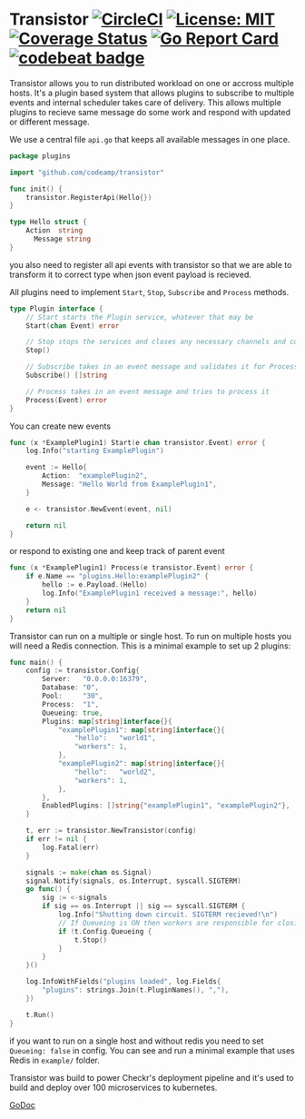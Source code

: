 # Transistor [![CircleCI](https://circleci.com/gh/codeamp/transistor.svg?style=svg)](https://circleci.com/gh/codeamp/transistor) [![License: MIT](https://img.shields.io/badge/License-MIT-yellow.svg)](https://opensource.org/licenses/MIT) [![Coverage Status](https://coveralls.io/repos/github/codeamp/transistor/badge.svg?branch=master)](https://coveralls.io/github/codeamp/transistor?branch=master) [![Go Report Card](https://goreportcard.com/badge/codeamp/transistor)](https://goreportcard.com/report/codeamp/transistor) [![codebeat badge](https://codebeat.co/badges/b977a7e7-1e94-43e1-9e58-463cff99add3)](https://codebeat.co/projects/github-com-codeamp-transistor-master)

Transistor allows you to run distributed workload on one or accross multiple hosts. It's a plugin based system that allows plugins to subscribe to multiple events and internal scheduler takes care of delivery. This allows multiple plugins to recieve same message do some work and respond with updated or different message.

We use a central file `api.go` that keeps all available  messages in one place.

```go
package plugins

import "github.com/codeamp/transistor"

func init() {
    transistor.RegisterApi(Hello{})
}

type Hello struct {
    Action  string
      Message string
}
```

you also need to register all api events with transistor so that we are able to transform it to correct type when json event payload is recieved.

All plugins need to implement `Start`, `Stop`, `Subscribe` and `Process` methods.

```go
type Plugin interface {
	// Start starts the Plugin service, whatever that may be
	Start(chan Event) error

	// Stop stops the services and closes any necessary channels and connections
	Stop()

	// Subscribe takes in an event message and validates it for Process
	Subscribe() []string

	// Process takes in an event message and tries to process it
	Process(Event) error
}
```

You can create new events

```go
func (x *ExamplePlugin1) Start(e chan transistor.Event) error {
	log.Info("starting ExamplePlugin")

	event := Hello{
		Action:  "examplePlugin2",
		Message: "Hello World from ExamplePlugin1",
	}

	e <- transistor.NewEvent(event, nil)

	return nil
}
```

or respond to existing one and keep track of parent event

```go
func (x *ExamplePlugin1) Process(e transistor.Event) error {
	if e.Name == "plugins.Hello:examplePlugin2" {
		hello := e.Payload.(Hello)
		log.Info("ExamplePlugin1 received a message:", hello)
	}
	return nil
}
```

Transistor can run on a multiple or single host. To run on multiple hosts you will need a Redis connection. This is a minimal example to set up 2 plugins:

```go
func main() {
	config := transistor.Config{
		Server:   "0.0.0.0:16379",
		Database: "0",
		Pool:     "30",
		Process:  "1",
		Queueing: true,
		Plugins: map[string]interface{}{
			"examplePlugin1": map[string]interface{}{
				"hello":   "world1",
				"workers": 1,
			},
			"examplePlugin2": map[string]interface{}{
				"hello":   "world2",
				"workers": 1,
			},
		},
		EnabledPlugins: []string{"examplePlugin1", "examplePlugin2"},
	}

	t, err := transistor.NewTransistor(config)
	if err != nil {
		log.Fatal(err)
	}

	signals := make(chan os.Signal)
	signal.Notify(signals, os.Interrupt, syscall.SIGTERM)
	go func() {
		sig := <-signals
		if sig == os.Interrupt || sig == syscall.SIGTERM {
			log.Info("Shutting down circuit. SIGTERM recieved!\n")
			// If Queueing is ON then workers are responsible for closing Shutdown chan
			if !t.Config.Queueing {
				t.Stop()
			}
		}
	}()

	log.InfoWithFields("plugins loaded", log.Fields{
		"plugins": strings.Join(t.PluginNames(), ","),
	})

	t.Run()
}
```

if you want to run on a single host and without redis you need to set `Queueing: false` in config. You can see and run a minimal example that uses Redis in `example/` folder.

Transistor was build to power Checkr's deployment pipeline and it's used to build and deploy over 100 microservices to kubernetes.

[GoDoc](https://godoc.org/github.com/codeamp/transistor)
